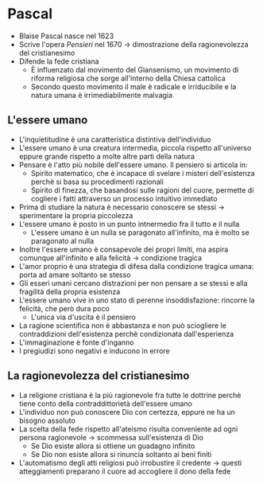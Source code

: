# Pascal

- Blaise Pascal nasce nel 1623
- Scrive l'opera *Pensieri* nel 1670 → dimostrazione della ragionevolezza del cristianesimo
- Difende la fede cristiana
	- È influenzato dal movimento del Giansenismo, un movimento di riforma religiosa che sorge all'interno della Chiesa cattolica
	- Secondo questo movimento il male è radicale e irriducibile e la natura umana è irrimediabilmente malvagia

## L'essere umano

- L'inquietitudine è una caratteristica distintiva dell'individuo
- L'essere umano è una creatura intermedia, piccola rispetto all'universo eppure grande rispetto a molte altre parti della natura
- Pensare è l'atto più nobile dell'essere umano. Il pensiero si articola in:
	- Spirito matematico, che è incapace di svelare i misteri dell'esistenza perchè si basa su procedimenti razionali
	- Spirito di finezza, che basandosi sulle ragioni del cuore, permette di cogliere i fatti attraverso un processo intuitivo immediato
- Prima di studiare la natura è necessario conoscere se stessi → sperimentare la propria piccolezza
- L'essere umano è posto in un punto intnermedio fra il tutto e il nulla
	- L'essere umano è un nulla se paragonato all'infinito, ma è molto se paragonato al nulla
- Inoltre l'essere umano è consapevole dei propri limiti, ma aspira comunque all'infinito e alla felicità → condizione tragica
- L'amor proprio è una strategia di difesa dalla condizione tragica umana: porta ad amare soltanto se stesso
- Gli esseri umani cercano distrazioni per non pensare a se stessi e alla fragilità della propria esistenza
- L'essere umano vive in uno stato di perenne insoddisfazione: rincorre la felicità, che però dura poco
	- L'unica via d'uscita è il pensiero
- La ragione scientifica non è abbastanza e non può sciogliere le contraddizioni dell'esistenza perchè condizionata dall'esperienza
- L'immaginazione è fonte d'inganno
- I pregiudizi sono negativi e inducono in errore

## La ragionevolezza del cristianesimo

- La religione cristiana è la più ragionevole fra tutte le dottrine perchè tiene conto della contraddittorietà dell'essere umano
- L'individuo non può conoscere Dio con certezza, eppure ne ha un bisogno assoluto
- La scelta della fede rispetto all'ateismo risulta conveniente ad ogni persona ragionevole → scommessa sull'esistenza di Dio
	- Se Dio esiste allora si ottiene un guadagno infinito
	- Se Dio non esiste allora si rinuncia soltanto ai beni finiti
- L'automatismo degli atti religiosi può irrobustire il credente → questi atteggiamenti preparano il cuore ad accogliere il dono della fede